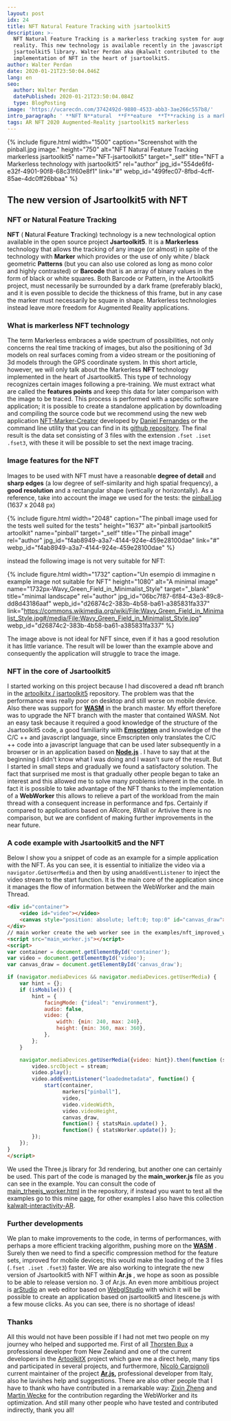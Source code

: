 ```yaml
---
layout: post
idx: 24
title: NFT Natural Feature Tracking with jsartoolkit5
description: >-
  NFT Natural Feature Tracking is a markerless tracking system for augmented
  reality. This new technology is available recently in the javascript
  jsartoolkit5 library. Walter Perdan aka @kalwalt contributed to the
  implementation of NFT in the heart of jsartoolkit5.
author: Walter Perdan
date: 2020-01-21T23:50:04.046Z
lang: en
seo:
  author: Walter Perdan
  datePublished: 2020-01-21T23:50:04.084Z
  type: BlogPosting
image: 'https://ucarecdn.com/3742492d-9880-4533-abb3-3ae266c557b8/'
intro_paragraph: ' **NFT N**atural  **F**eature  **T**racking is a markerless technology for augmented reality  which allows tracking of almost any image.'
tags: AR NFT 2020 Augmented-Reality jsartoolkit5 markerless
---
```

{% include figure.html width="1500" caption="Screenshot  with the pinball.jpg image." height="750" alt="NFT Natural Feature Tracking markerless jsartoolkit5" name="NFT-jsartoolkit5" target="_self" title="NFT a Markerless technology with jsartoolkit5" rel="author" jpg_id="554de6fd-e32f-4901-90f8-68c31f60e8f1" link="#" webp_id="499fec07-8fbd-4cff-85ae-4dc0ff26bbaa" %}

## The new version of Jsartoolkit5 with NFT

### NFT or Natural Feature Tracking

 **NFT**  ( **N**atural  **F**eature  **T**racking) technology is a new technological option available in the open source project  **Jsartoolkit5**. It is a **Markerless**  technology that allows the tracking of any image (or almost) in spite of the technology with  **Marker**  which provides or the use of only white / black geometric **Patterns**  (but you can also use colored as long as mono color and highly contrasted) or **Barcode**  that is an array of binary values in the form of black or white squares. Both Barcode or Pattern, in the Artoolkit5 project, must necessarily be surrounded by a dark frame (preferably black), and it is even possible to decide the thickness of this frame, but in any case the marker must necessarily be square in shape. Markerless technologies instead leave more freedom for Augmented Reality applications.

### What is markerless NFT technology

The term Markerless embraces a wide spectrum of possibilities, not only concerns the real time tracking of images, but also the positioning of 3d models on real surfaces coming from a video stream or the positioning of 3d models through the GPS coordinate system. In this short article, however, we will only talk about the Markerless **NFT** technology implemented in the heart of Jsartoolkit5. This type of technology recognizes certain images following a pre-training. We must extract what are called the **features points** and keep this data for later comparison with the image to be traced. This process is performed with a specific software application; it is possible to create a standalone application by downloading and compiling the source code but we recommend using the new web application [NFT-Marker-Creator](https://carnaux.github.io/NFT-Marker-Creator/) developed by [Daniel Fernandes](https://github.com/Carnaux) or the command line utility that you can find in its [github repository](https://github.com/Carnaux/NFT-Marker-Creator). The final result is the data set consisting of 3 files with the extension `.fset .iset .fset3`, with these it will be possible to set the next image tracing.

### Image features for the NFT

Images to be used with NFT must have a reasonable  **degree of detail**  and  **sharp edges**  (a low degree of self-similarity and high spatial frequency), a  **good resolution**  and a rectangular shape (vertically or horizontally). As a reference, take into account the image we used for the tests: the [pinball.jpg](https://github.com/artoolkitx/artoolkit5/blob/master/doc/Marker%20images/pinball.jpg) (1637 x 2048 px)

{% include figure.html width="2048" caption="The pinball image used for the tests well suited for the tests" height="1637" alt="pinball jsartoolkit5 artoolkit" name="pinball" target="_self" title="The pinball image" rel="author" jpg_id="f4ab8949-a3a7-4144-924e-459e28100dae" link="#" webp_id="f4ab8949-a3a7-4144-924e-459e28100dae" %}

instead the following image is not very suitable for NFT:

{% include figure.html width="1732" caption="Un esempio di immagine n example image not suitable for NFT" height="1080" alt="A minimal image" name="1732px-Wavy_Green_Field_in_Minimalist_Style" target="_blank" title="minimal landscape" rel="author" jpg_id="06bc7f87-6f84-43e3-89c8-dd8d43186aaf" wepb_id="d26874c2-383b-4b58-ba61-a385831fa337" link="https://commons.wikimedia.org/wiki/File:Wavy_Green_Field_in_Minimalist_Style.jpg#/media/File:Wavy_Green_Field_in_Minimalist_Style.jpg" webp_id="d26874c2-383b-4b58-ba61-a385831fa337" %}

The image above is not ideal for NFT since, even if it has a good resolution it has little variance. The result will be lower than the example above and consequently the application will struggle to trace the image.

### NFT in the core of Jsartoolkit5

I started working on this project because I had discovered a dead nft branch in the [artoolkitx / jsartoolkit5](https://github.com/artoolkitx/jsartoolkit5) repository. The problem was that the performance was really poor on desktop and still worse on mobile device. Also there was support for  **[WASM](https://webassembly.org/)**  in the branch master. My effort therefore was to upgrade the NFT branch with the master that contained WASM. Not an easy task because it required a good knowledge of the structure of the Jsartoolkit5 code, a good familiarity with  **[Emscripten](https://emscripten.org/)**  and knowledge of the  C/C ++ and javascript language, since Emscripten only translates the C/C ++ code into a javascript language that can be used later subsequently in a browser or in an application based on **[Node.js](https://nodejs.org/it/)** . I have to say that at the beginning I didn't know what I was doing and I wasn't sure of the result. But I started in small steps and gradually we found a satisfactory solution. The fact that surprised me most is that gradually other people began to take an interest and this allowed me to solve many problems inherent in the code. In fact it is possible to take advantage of the NFT thanks to the implementation of a  **WebWorker**  this allows to relieve a part of the workload from the main thread with a consequent increase in performance and fps. Certainly if compared to applications based on ARcore, 8Wall or Artivive there is no comparison, but we are confident of making further improvements in the near future.

### A code example with Jsartoolkit5 and the NFT

Below I show you a snippet of code as an example for a simple application with the NFT. As you can see, it is essential to initialize the video via a `navigator.GetUserMedia` and then by using an`addEventListener` to inject the video stream to the start function. It is the main core of the application since it manages the flow of information between the WebWorker and the main Thread.

```html
<div id="container">
    <video id="video"></video>
    <canvas style="position: absolute; left:0; top:0" id="canvas_draw"></canvas>
</div>
// main worker create the web worker see in the examples/nft_improved_worker for details
<script src="main_worker.js"></script>
<script>
var container = document.getElementById('container');
var video = document.getElementById('video');
var canvas_draw = document.getElementById('canvas_draw');

if (navigator.mediaDevices && navigator.mediaDevices.getUserMedia) {
    var hint = {};
    if (isMobile()) {
        hint = {
            facingMode: {"ideal": "environment"},
            audio: false,
            video: {
                width: {min: 240, max: 240},
                height: {min: 360, max: 360},
            },
        };
    }

    navigator.mediaDevices.getUserMedia({video: hint}).then(function (stream) {
        video.srcObject = stream;
        video.play();
        video.addEventListener("loadedmetadata", function() {
            start(container,
                  markers["pinball"],
                  video,
                  video.videoWidth,
                  video.videoHeight,
                  canvas_draw,
                  function() { statsMain.update() },
                  function() { statsWorker.update()) };
        });
    });
}
</script>
```

We used the Three.js library for 3d rendering, but another one can certainly be used. This part of the code is managed by the **main_worker.js** file as you can see in the example. You can consult the code of [main_trheejs_worker.html](https://github.com/artoolkitx/jsartoolkit5/blob/master/examples/nft_improved_worker/main_threejs_worker.html) in the repository, if instead you want to test all the examples go to this mine [page](https://kalwalt.github.io/jsartoolkit5/examples/), for other examples I also have this collection [kalwalt-interactivity-AR](https://github.com/kalwalt/kalwalt-interactivity-AR).

### Further developments

We plan to make improvements to the code, in terms of performances, with perhaps a more efficient tracking algorithm, pushing more on the  **[WASM](https://webassembly.org/)** . Surely then we need to find a specific compression method for the feature sets, improved for mobile devices; this would make the loading of the 3 files (`.fset .iset .fset3`) faster. We are also working to integrate the new version of Jsartoolkit5 with NFT within **Ar.js** , we hope as soon as possible to be able to release version no. 3 of Ar.js. An even more ambitious project is [arStudio](https://github.com/augmentmy-world/arStudio) an web editor based on [WebglStudio](https://webglstudio.org/) with which it will be possible to create an application based on jsartoolkit5 and litescene.js with a few mouse clicks. As you can see, there is no shortage of ideas!

### Thanks

All this would not have been possible if I had not met two people on my journey who helped and supported me. First of all [Thorsten Bux](http://augmentmy.world/) a professional developer from New Zealand and one of the current developers in the [ArtoolkitX](http://www.artoolkitx.org/) project which gave me a direct help, many tips and participated in several projects, and furthermore,  [Nicolò Carpignoli](https://nicolocarpignoli.github.io/me) current maintainer of the project **[Ar.js](https://github.com/jeromeetienne/AR.js),** professional developer from Italy, also he lavishes help and suggestions. There are also other people that I have to thank who have contributed in a remarkable way: [Zixin Zheng](https://github.com/misdake) and [Martin Wecke](https://github.com/hatsumatsu) for the contribution regarding the WebWorker and its optimization. And still many other people who have tested and contributed indirectly, thank you all!
